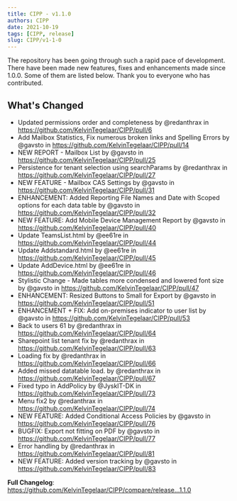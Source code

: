 ```yaml
---
title: CIPP - v1.1.0
authors: CIPP
date: 2021-10-19
tags: [CIPP, release]
slug: CIPP/v1-1-0
---
```


<!--truncate-->

The repository has been going through such a rapid pace of development. There have been made new features, fixes and enhancements made since 1.0.0. Some of them are listed below. Thank you to everyone who has contributed.

## What's Changed
* Updated permissions order and completeness by @redanthrax in https://github.com/KelvinTegelaar/CIPP/pull/6
* Add Mailbox Statistics, Fix numerous broken links and Spelling Errors by @gavsto in https://github.com/KelvinTegelaar/CIPP/pull/14
* NEW REPORT - Mailbox List by @gavsto in https://github.com/KelvinTegelaar/CIPP/pull/25
* Persistence for tenant selection using searchParams by @redanthrax in https://github.com/KelvinTegelaar/CIPP/pull/27
* NEW FEATURE - Mailbox CAS Settings by @gavsto in https://github.com/KelvinTegelaar/CIPP/pull/31
* ENHANCEMENT: Added Reporting File Names and Date with Scoped options for each data table by @gavsto in https://github.com/KelvinTegelaar/CIPP/pull/32
* NEW FEATURE: Add Mobile Device Management Report by @gavsto in https://github.com/KelvinTegelaar/CIPP/pull/40
* Update TeamsList.html by @ee61re in https://github.com/KelvinTegelaar/CIPP/pull/44
* Update Addstandard.html by @ee61re in https://github.com/KelvinTegelaar/CIPP/pull/45
* Update AddDevice.html by @ee61re in https://github.com/KelvinTegelaar/CIPP/pull/46
* Stylistic Change - Made tables more condensed and lowered font size by @gavsto in https://github.com/KelvinTegelaar/CIPP/pull/47
* ENHANCEMENT: Resized Buttons to Small for Export by @gavsto in https://github.com/KelvinTegelaar/CIPP/pull/51
* ENHANCEMENT + FIX: Add on-premises indicator to user list by @gavsto in https://github.com/KelvinTegelaar/CIPP/pull/53
* Back to users 61 by @redanthrax in https://github.com/KelvinTegelaar/CIPP/pull/64
* Sharepoint list tenant fix by @redanthrax in https://github.com/KelvinTegelaar/CIPP/pull/63
* Loading fix by @redanthrax in https://github.com/KelvinTegelaar/CIPP/pull/66
* Added missed datatable load. by @redanthrax in https://github.com/KelvinTegelaar/CIPP/pull/67
* Fixed typo in AddPolicy by @JyskIT-DK in https://github.com/KelvinTegelaar/CIPP/pull/73
* Menu fix2 by @redanthrax in https://github.com/KelvinTegelaar/CIPP/pull/74
* NEW FEATURE: Added Conditional Access Policies by @gavsto in https://github.com/KelvinTegelaar/CIPP/pull/76
* BUGFIX: Export not fitting on PDF by @gavsto in https://github.com/KelvinTegelaar/CIPP/pull/77
* Error handling by @redanthrax in https://github.com/KelvinTegelaar/CIPP/pull/81
* NEW FEATURE: Added version tracking by @gavsto in https://github.com/KelvinTegelaar/CIPP/pull/83

**Full Changelog**: https://github.com/KelvinTegelaar/CIPP/compare/release...1.1.0
